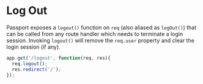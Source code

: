 
# Log Out

Passport exposes a `logout()` function on `req` (also aliased as `logOut()`)
that can be called from any route handler which needs to terminate a login
session.  Invoking `logout()` will remove the `req.user` property and clear the
login session (if any).

```javascript
app.get('/logout', function(req, res){
  req.logout();
  res.redirect('/');
});
```
